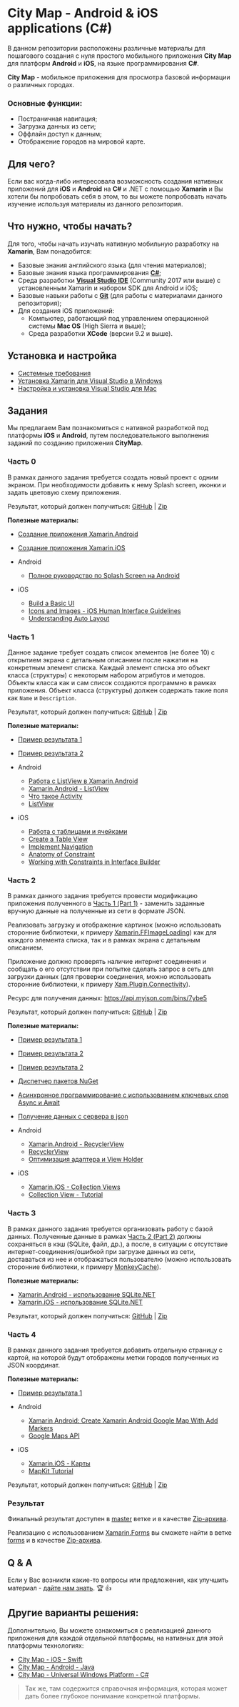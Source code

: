 # City Map - Android & iOS applications (C#)

В данном репозитории расположены различные материалы для пошагового создания с нуля простого мобильного приложения **City Map** для платформ **Android** и **iOS**, на языке программирования **C#**.

**City Map** - мобильное приложения для просмотра базовой информации о различных городах.

### Основные функции:
- Постраничная навигация;
- Загрузка данных из сети;
- Оффлайн доступ к данным;
- Отображение городов на мировой карте.

## Для чего?

Если вас когда-либо интересовала возможсность создания нативных приложений для **iOS** и **Android** на **C#** и .NET с помощью **Xamarin** и Вы хотели бы попробовать себя в этом, то вы можете попробовать начать изучение используя материалы из данного репозитория.

## Что нужно, чтобы начать?

Для того, чтобы начать изучать нативную мобильную разработку на **Xamarin**, Вам понадобится:
- Базовые знания английского языка (для чтения материалов);
- Базовые знания языка программирования [**С#**]();
- Среда разработки [**Visual Studio IDE**](https://www.visualstudio.com/vs/) (Community 2017 или выше) с установленным Xamarin и набором SDK для Android и iOS;
- Базовые навыки работы с [**Git**](https://try.github.io/levels/1/challenges/1) (для работы с материалами данного репозитория);
- Для создания iOS приложений:
  - Компьютер, работающий под управлением операционной системы **Mac OS** (High Sierra и выше);
  - Среда разработки **XCode** (версии 9.2 и выше).

## Установка и настройка

- [Системные требования](https://docs.microsoft.com/ru-ru/xamarin/cross-platform/get-started/requirements)
- [Установка Xamarin для Visual Studio в Windows](https://docs.microsoft.com/ru-ru/xamarin/cross-platform/get-started/installation/windows)
- [Настройка и установка Visual Studio для Mac](https://docs.microsoft.com/ru-ru/visualstudio/mac/installation)

## Задания

Мы предлагаем Вам познакомиться с нативной разработкой под платформы **iOS** и **Android**, путем последовательного выполнения заданий по созданию приложения **CityMap**.

### Часть 0

В рамках данного задания требуется создать новый проект с одним экраном.
При необходимости добавить к нему Splash screen, иконки и задать цветовую схему приложения.

Результат, который должен получиться: [GitHub](https://github.com/it-shark-pro/mobile-citymap-xamarin/tree/part0) | [Zip](https://github.com/it-shark-pro/mobile-citymap-xamarin/archive/part0.zip)

**Полезные материалы:**

- [Создание приложения Xamarin.Android](https://docs.microsoft.com/ru-ru/xamarin/android/get-started/hello-android/hello-android-quickstart?tabs=vswin)
- [Создание приложения Xamarin.iOS](https://docs.microsoft.com/ru-ru/xamarin/ios/get-started/hello-ios/hello-ios-quickstart?tabs=vsmac)

- Android
  - [Полное руководство по Splash Screen на Android](https://habrahabr.ru/post/345380/)

- iOS
  - [Build a Basic UI](https://developer.apple.com/library/content/referencelibrary/GettingStarted/DevelopiOSAppsSwift/BuildABasicUI.html#//apple_ref/doc/uid/TP40015214-CH5-SW1)
  - [Icons and Images - iOS Human Interface Guidelines](https://developer.apple.com/ios/human-interface-guidelines/icons-and-images/image-size-and-resolution/)
  - [Understanding Auto Layout](https://developer.apple.com/library/content/documentation/UserExperience/Conceptual/AutolayoutPG/index.html#//apple_ref/doc/uid/TP40010853-CH7-SW1)

### Часть 1

Данное задание требует создать список элементов (не более 10) с открытием экрана с детальным описанием после нажатия на конкретным элемент списка.
Каждый элемент списка это объект класса (структуры) с некоторым набором атрибутов и методов. Объекты класса как и сам список создаются программно в рамках приложения.
Объект класса (структуры) должен содержать такие поля как `Name` и `Description`.

Результат, который должен получиться: [GitHub](https://github.com/it-shark-pro/mobile-citymap-xamarin/tree/part1) | [Zip](https://github.com/it-shark-pro/mobile-citymap-xamarin/archive/part1.zip)

**Полезные материалы:**
- [Пример результата 1](https://1drv.ms/i/s!At4OhPuAni8EhLMdETfFUnwSjuQCGg)
- [Пример результата 2](https://1drv.ms/i/s!At4OhPuAni8EhLMeXwWZ9yqw-qZFSg)

- Android
  - [Работа с ListView в Xamarin.Android](https://habrahabr.ru/post/301128/)
  - [Xamarin.Android - ListView](https://docs.microsoft.com/ru-ru/xamarin/android/user-interface/layouts/list-view/)
  - [Что такое Activity](http://developer.alexanderklimov.ru/android/theory/activity-theory.php)
  - [ListView](http://developer.alexanderklimov.ru/android/views/listview.php)

- iOS
  - [Работа с таблицами и ячейками](https://docs.microsoft.com/ru-ru/xamarin/ios/user-interface/controls/tables/)
  - [Create a Table View](https://developer.apple.com/library/content/referencelibrary/GettingStarted/DevelopiOSAppsSwift/CreateATableView.html#//apple_ref/doc/uid/TP40015214-CH8-SW1)
  - [Implement Navigation](https://developer.apple.com/library/content/referencelibrary/GettingStarted/DevelopiOSAppsSwift/ImplementNavigation.html#//apple_ref/doc/uid/TP40015214-CH16-SW1)
  - [Anatomy of Constraint](https://developer.apple.com/library/content/documentation/UserExperience/Conceptual/AutolayoutPG/AnatomyofaConstraint.html#//apple_ref/doc/uid/TP40010853-CH9-SW1)
  - [Working with Constraints in Interface Builder](https://developer.apple.com/library/content/documentation/UserExperience/Conceptual/AutolayoutPG/WorkingwithConstraintsinInterfaceBuidler.html#//apple_ref/doc/uid/TP40010853-CH10-SW1)

### Часть 2

В рамках данного задания требуется провести модификацию приложения полученного в [Часть 1 (Part 1)](#Часть-1) - заменить заданные вручную данные на полученные из сети в формате JSON.

Реализовать загрузку и отображение картинок (можно использовать сторонние библиотеки, к примеру [Xamarin.FFImageLoading](https://www.nuget.org/packages/Xamarin.FFImageLoading)) как для каждого элемента списка, так и в рамках экрана с детальным описанием.

Приложение должно проверять наличие интернет соединения и сообщать о его отсутствии при попытке сделать запрос в сеть для загрузки данных (для проверки соединения, можно использовать сторонние библиотеки, к примеру [Xam.Plugin.Connectivity](https://www.nuget.org/packages/Xam.Plugin.Connectivity)).

Ресурс для получения данных: https://api.myjson.com/bins/7ybe5

Результат, который должен получиться: [GitHub](https://github.com/it-shark-pro/mobile-citymap-xamarin/tree/part2) | [Zip](https://github.com/it-shark-pro/mobile-citymap-xamarin/archive/part2.zip)

**Полезные материалы:**
- [Пример результата 1](https://1drv.ms/i/s!At4OhPuAni8EhLMf8hTmYTqkEtAC7g)
- [Пример результата 2](https://1drv.ms/i/s!At4OhPuAni8EhLMhIOZDoHQHBhyEbA)
- [Пример результата 2](https://1drv.ms/i/s!At4OhPuAni8EhLMgwF5eDuEoORx6eQ)
- [Диспетчер пакетов NuGet](https://docs.microsoft.com/ru-ru/nuget/tools/package-manager-ui)
- [Асинхронное программирование с использованием ключевых слов Async и Await](https://docs.microsoft.com/ru-ru/dotnet/csharp/programming-guide/concepts/async/index)
- [Получение данных с сервера в json](https://metanit.com/sharp/xamarin/10.1.php)

- Android
  - [Xamarin.Android - RecyclerView](https://docs.microsoft.com/ru-ru/xamarin/android/user-interface/layouts/recycler-view/)
  - [RecyclerView](https://metanit.com/java/android/5.11.php)
  - [Оптимизация адаптера и View Holder](https://metanit.com/java/android/5.8.php)

- iOS
  - [Xamarin.iOS - Collection Views](https://developer.xamarin.com/guides/ios/user_interface/controls/uicollectionview/)
  - [Collection View - Tutorial](https://www.raywenderlich.com/136159/uicollectionview-tutorial-getting-started)

### Часть 3

В рамках данного задания требуется организовать работу с базой данных. Полученные данные в рамках [Часть 2 (Part 2)](#Часть-2) должны сохраняться в кэш (SQLite, файл, др.), а после, в ситуации с отсутствие интернет-соединения/ошибкой при загрузке данных из сети, доставаться из нее и отображаться пользователю (можно использовать сторонние библиотеки, к примеру [MonkeyCache](https://github.com/jamesmontemagno/monkey-cache)).

**Полезные материалы:**
- [Xamarin.Android - использование SQLite.NET](https://docs.microsoft.com/ru-ru/xamarin/android/data-cloud/data-access/using-sqlite-orm)
- [Xamarin.iOS - использование SQLite.NET](https://docs.microsoft.com/ru-ru/xamarin/ios/data-cloud/data/using-sqlite-orm)

Результат, который должен получиться: [GitHub](https://github.com/it-shark-pro/mobile-citymap-xamarin/tree/part3) | [Zip](https://github.com/it-shark-pro/mobile-citymap-xamarin/archive/part3.zip)

### Часть 4

В рамках данного задания требуется добавить отдельную страницу с картой, на которой будут отображены метки городов полученных из JSON координат.

**Полезные материалы:**
- [Пример результата 1](https://1drv.ms/i/s!At4OhPuAni8EhLMiuq3ivVrtLqXDdA)

- Android
  - [Xamarin Android: Create Xamarin Android Google Map With Add Markers](http://www.c-sharpcorner.com/article/xamarin-android-create-google-map-with-marker/)
  - [Google Maps API](https://docs.microsoft.com/ru-ru/xamarin/android/platform/maps-and-location/maps/maps-api)

- iOS
  - [Xamarin.iOS - Карты](https://docs.microsoft.com/ru-ru/xamarin/ios/user-interface/controls/ios-maps/)
  - [MapKit Tutorial](https://www.raywenderlich.com/160517/mapkit-tutorial-getting-started)

Результат, который должен получиться: [GitHub](https://github.com/it-shark-pro/mobile-citymap-xamarin/tree/part4) | [Zip](https://github.com/it-shark-pro/mobile-citymap-xamarin/archive/part4.zip)

### Результат

Финальный результат доступен в [master](https://github.com/it-shark-pro/mobile-citymap-xamarin) ветке и в качестве [Zip-архива](https://github.com/it-shark-pro/mobile-citymap-xamarin/archive/master.zip).

Реализацию с использованием [Xamarin.Forms](https://www.xamarin.com/forms) вы сможете найти в ветке [forms](https://github.com/it-shark-pro/mobile-citymap-xamarin/tree/forms) и в качестве [Zip-архива](https://github.com/it-shark-pro/mobile-citymap-xamarin/archive/forms.zip).

## Q & A

Если у Вас возникли какие-то вопросы или предложения, как улучшить материал - [дайте нам знать](https://github.com/it-shark-pro/mobile-citymap-xamarin/issues/new). :trophy: :+1:

## Другие варианты решения:
Дополнительно, Вы можете ознакомиться с реализацией данного приложения для каждой отдельной платформы, на нативных для этой платформы технологиях:
- [City Map - iOS - Swift](https://github.com/it-shark-pro/mobile-citymap-ios)
- [City Map - Android - Java](https://github.com/it-shark-pro/mobile-citymap-android)
- [City Map - Universal Windows Platform - C#](https://github.com/it-shark-pro/mobile-citymap-uwp)

> Так же, там содержится справочная информация, которая может дать более глубокое понимание конкретной платформы.
